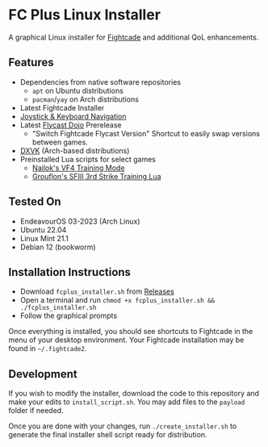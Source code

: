 # FC Plus Linux Installer

A graphical Linux installer for [Fightcade](https://www.fightcade.com/) and additional QoL enhancements.

## Features
* Dependencies from native software repositories
  * `apt` on Ubuntu distributions
  * `pacman`/`yay` on Arch distributions
* Latest Fightcade Installer
* [Joystick & Keyboard Navigation](https://github.com/blueminder/fightcade-joystick-kb-controls)
* Latest [Flycast Dojo](https://github.com/blueminder/flycast-dojo) Prerelease
  * "Switch Fightcade Flycast Version" Shortcut to easily swap versions between games.
* [DXVK](https://github.com/doitsujin/dxvk) (Arch-based distributions)
* Preinstalled Lua scripts for select games
  * [Nailok's VF4 Training Mode](https://github.com/Nailok/VF4-Training)
  * [Grouflon's SFIII 3rd Strike Training Lua](https://github.com/Grouflon/3rd_training_lua)

## Tested On
* EndeavourOS 03-2023 (Arch Linux)
* Ubuntu 22.04
* Linux Mint 21.1
* Debian 12 (bookworm)

## Installation Instructions
* Download `fcplus_installer.sh` from [Releases](https://github.com/blueminder/fcplus-linux-installer/releases)
* Open a terminal and run `chmod +x fcplus_installer.sh && ./fcplus_installer.sh`
* Follow the graphical prompts

Once everything is installed, you should see shortcuts to Fightcade in the menu of your desktop environment. Your Fightcade installation may be found in `~/.fightcade2`.

## Development
If you wish to modify the installer, download the code to this repository and make your edits to `install_script.sh`. You may add files to the `payload` folder if needed.

Once you are done with your changes, run `./create_installer.sh` to generate the final installer shell script ready for distribution.